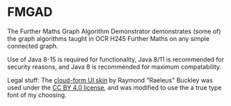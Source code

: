 # FMGAD
The Further Maths Graph Algorithm Demonstrator demonstrates (some of) the graph algorithms taught in OCR H245 Further Maths on any simple connected graph.

Use of Java 8-15 is required for functionality, Java 8/11 is recommended for security reasons, and Java 8 is recommended for maximum compatability.

Legal stuff:
The [cloud-form UI skin](https://github.com/czyzby/gdx-skins/tree/master/cloud-form) by Raymond "Raeleus" Buckley was used under the [CC BY 4.0 license](http://creativecommons.org/licenses/by/4.0/), and was modified to use the a true type font of my choosing.
